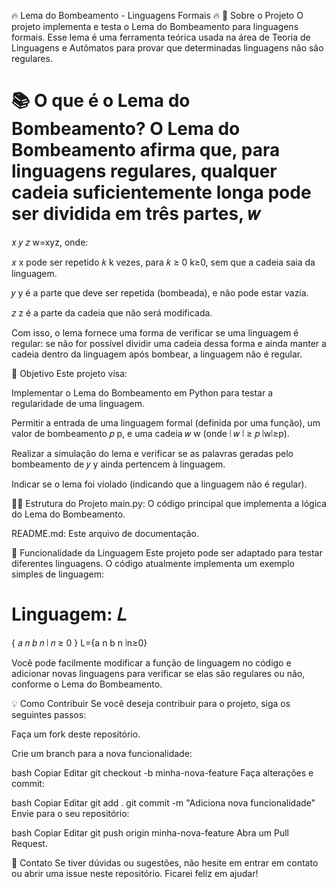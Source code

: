🔥 Lema do Bombeamento - Linguagens Formais 🔥
📝 Sobre o Projeto
O projeto implementa e testa o Lema do Bombeamento para linguagens formais. Esse lema é uma ferramenta teórica usada na área de Teoria de Linguagens e Autômatos para provar que determinadas linguagens não são regulares.

📚 O que é o Lema do Bombeamento?
O Lema do Bombeamento afirma que, para linguagens regulares, qualquer cadeia suficientemente longa pode ser dividida em três partes, 
𝑤
=
𝑥
𝑦
𝑧
w=xyz, onde:

𝑥
x pode ser repetido 
𝑘
k vezes, para 
𝑘
≥
0
k≥0, sem que a cadeia saia da linguagem.

𝑦
y é a parte que deve ser repetida (bombeada), e não pode estar vazia.

𝑧
z é a parte da cadeia que não será modificada.

Com isso, o lema fornece uma forma de verificar se uma linguagem é regular: se não for possível dividir uma cadeia dessa forma e ainda manter a cadeia dentro da linguagem após bombear, a linguagem não é regular.

🎯 Objetivo
Este projeto visa:

Implementar o Lema do Bombeamento em Python para testar a regularidade de uma linguagem.

Permitir a entrada de uma linguagem formal (definida por uma função), um valor de bombeamento 
𝑝
p, e uma cadeia 
𝑤
w (onde 
∣
𝑤
∣
≥
𝑝
∣w∣≥p).

Realizar a simulação do lema e verificar se as palavras geradas pelo bombeamento de 
𝑦
y ainda pertencem à linguagem.

Indicar se o lema foi violado (indicando que a linguagem não é regular).

🧑‍💻 Estrutura do Projeto
main.py: O código principal que implementa a lógica do Lema do Bombeamento.

README.md: Este arquivo de documentação.

🔧 Funcionalidade da Linguagem
Este projeto pode ser adaptado para testar diferentes linguagens. O código atualmente implementa um exemplo simples de linguagem:

Linguagem: 
𝐿
=
{
𝑎
𝑛
𝑏
𝑛
∣
𝑛
≥
0
}
L={a 
n
 b 
n
 ∣n≥0}

Você pode facilmente modificar a função de linguagem no código e adicionar novas linguagens para verificar se elas são regulares ou não, conforme o Lema do Bombeamento.

💡 Como Contribuir
Se você deseja contribuir para o projeto, siga os seguintes passos:

Faça um fork deste repositório.

Crie um branch para a nova funcionalidade:

bash
Copiar
Editar
git checkout -b minha-nova-feature
Faça alterações e commit:

bash
Copiar
Editar
git add .
git commit -m "Adiciona nova funcionalidade"
Envie para o seu repositório:

bash
Copiar
Editar
git push origin minha-nova-feature
Abra um Pull Request.

🤝 Contato
Se tiver dúvidas ou sugestões, não hesite em entrar em contato ou abrir uma issue neste repositório. Ficarei feliz em ajudar!

